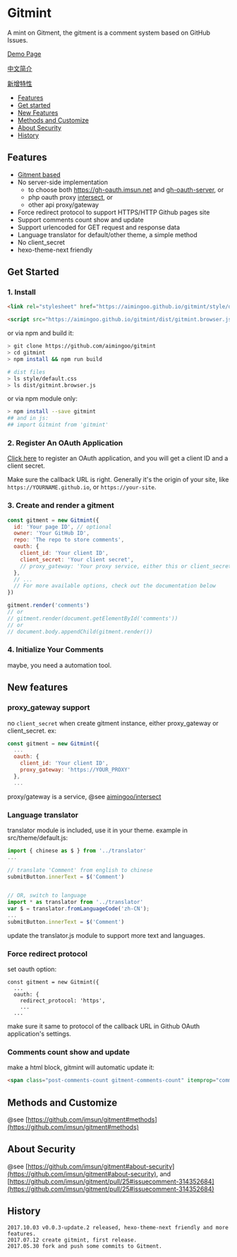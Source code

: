 # Gitmint


A mint on Gitment, the gitment is a comment system based on GitHub Issues.

[Demo Page](https://imsun.github.io/gitment/)

[中文简介](https://imsun.net/posts/gitment-introduction/)

[新增特性](https://aimingoo.github.io/1-1725.html)

- [Features](#features)
- [Get started](#get-started)
- [New Features](#new-features)
- [Methods and Customize](#methods-and-customize)
- [About Security](#about-security)
- [History](#history)

## Features

- [Gitment based](https://github.com/imsun/gitment)
- No server-side implementation
  - to choose both https://gh-oauth.imsun.net and [gh-oauth-server](https://github.com/imsun/gh-oauth-server), or
  - php oauth proxy [intersect](https://github.com/aimingoo/intersect), or
  - other api proxy/gateway
- Force redirect protocol to support HTTPS/HTTP Github pages site
- Support comments count show and update
- Support urlencoded for GET request and response data
- Language translator for default/other theme, a simple method
- No client_secret
- hexo-theme-next friendly

## Get Started

### 1. Install

```html
<link rel="stylesheet" href="https://aimingoo.github.io/gitmint/style/default.css">
```

```html
<script src="https://aimingoo.github.io/gitmint/dist/gitmint.browser.js"></script>
```

or via npm and build it:

```sh
> git clone https://github.com/aimingoo/gitmint
> cd gitmint
> npm install && npm run build

# dist files
> ls style/default.css
> ls dist/gitmint.browser.js
```

or via npm module only:

```sh
> npm install --save gitmint
## and in js:
## import Gitmint from 'gitmint'
```

### 2. Register An OAuth Application

[Click here](https://github.com/settings/applications/new) to register an OAuth application, and you will get a client ID and a client secret.

Make sure the callback URL is right. Generally it's the origin of your site, like `https://YOURNAME.github.io`, or `https://your-site`.

### 3. Create and render a gitment

```javascript
const gitment = new Gitmint({
  id: 'Your page ID', // optional
  owner: 'Your GitHub ID',
  repo: 'The repo to store comments',
  oauth: {
    client_id: 'Your client ID',
    client_secret: 'Your client secret',
    // proxy_gateway: 'Your proxy service, either this or client_secret'
  },
  // ...
  // For more available options, check out the documentation below
})

gitment.render('comments')
// or
// gitment.render(document.getElementById('comments'))
// or
// document.body.appendChild(gitment.render())
```

### 4. Initialize Your Comments

maybe, you need a automation tool.

## New features

### proxy_gateway support

no `client_secret` when create gitment instance, either proxy_gateway or client_secret. ex:

```javascript
const gitment = new Gitmint({
  ...
  oauth: {
    client_id: 'Your client ID',
    proxy_gateway: 'https://YOUR_PROXY'
  },
  ...
```

proxy/gateway is a service, @see [aimingoo/intersect](https://github.com/aimingoo/intersect)

### Language translator

translator module is included, use it in your theme. example in src/theme/default.js:

```javascript
import { chinese as $ } from '../translator'
...

// translate 'Comment' from english to chinese
submitButton.innerText = $('Comment')


// OR, switch to language
import * as translator from '../translator'
var $ = translator.fromLanguageCode('zh-CN');
...
submitButton.innerText = $('Comment')
```

update the translator.js module to support more text and languages.

### Force redirect protocol

set oauth option:

```
const gitment = new Gitmint({
  ...
  oauth: {
    redirect_protocol: 'https',
    ...
  ...
```
make sure it same to protocol of the callback URL in Github OAuth application's settings.

### Comments count show and update

make a html block, gitmint will automatic update it:

```html
<span class="post-comments-count gitment-comments-count" itemprop="commentsCount"></span>
```

## Methods and Customize

@see [https://github.com/imsun/gitment#methods](https://github.com/imsun/gitment#methods)


## About Security

@see [https://github.com/imsun/gitment#about-security](https://github.com/imsun/gitment#about-security), and [https://github.com/imsun/gitment/pull/25#issuecomment-314352684](https://github.com/imsun/gitment/pull/25#issuecomment-314352684)

## History

```
2017.10.03 v0.0.3-update.2 released, hexo-theme-next friendly and more features.
2017.07.12 create gitmint, first release.
2017.05.30 fork and push some commits to Gitment.
```
